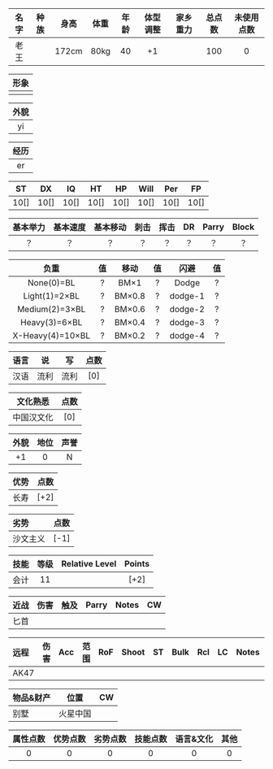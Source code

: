 |名字|种族|身高|体重|年龄|体型调整|家乡重力|总点数|未使用点数|
|:-:|:-:|:-:|:-:|:-:|:-:|:-:|:-:|:-:|
|老王||172cm|80kg|40|+1||100|0|

|形象|
|:-:|
|![]()|

|外貌|
|:-:|
|yi|

|经历|
|:-:|
|er|

|ST|DX|IQ|HT|HP|Will|Per|FP|
|:-:|:-:|:-:|:-:|:-:|:-:|:-:|:-:|
|10[]|10[]|10[]|10[]|10[]|10[]|10[]|10[]|

|基本举力|基本速度|基本移动|刺击|挥击|DR|Parry|Block|
|:-:|:-:|:-:|:-:|:-:|:-:|:-:|:-:|
|？|？|？|？|？|？|？|？|

|负重|值|移动|值|闪避|值|
|:-:|:-:|:-:|:-:|:-:|:-:|
|None(0)=BL|?|BM×1|?|Dodge|?|
|Light(1)=2×BL|?|BM×0.8|?|dodge-1|?|
|Medium(2)=3×BL|?|BM×0.6|?|dodge-2|?|
|Heavy(3)=6×BL|?|BM×0.4|?|dodge-3|?|
|X-Heavy(4)=10×BL|?|BM×0.2|?|dodge-4|?|

|语言|说|写|点数|
|:-:|:-:|:-:|:-:|
|汉语|流利|流利|[0]|

|文化熟悉|点数|
|:-:|:-:|
|中国汉文化|[0]|

|外貌|地位|声誉|
|:-:|:-:|:-:|
|+1|0|N|

|优势|点数|
|:-|:-:|
|长寿|[+2]|

|劣势|点数|
|:-|:-:|
|沙文主义|[-1]|

|技能|等级|Relative Level|Points|
|:-|:-:|:-:|:-:|
|会计|11||[+2]|

|近战|伤害|触及|Parry|Notes|CW|
|:-|:-:|:-:|:-:|:-:|:-:|
|匕首||||||

|远程|伤害|Acc|范围|RoF|Shoot|ST|Bulk|Rcl|LC|Notes|CW|
|:-|:-:|:-:|:-:|:-:|:-:|:-:|:-:|:-:|:-:|:-:|:-:|
|AK47||||||||||||

|物品&财产|位置|CW|
|:-|:-:|:-:|
|别墅|火星中国||

|属性点数|优势点数|劣势点数|技能点数|语言&文化|其他|
|:-:|:-:|:-:|:-:|:-:|:-:|
|0|0|0|0|0|0|
